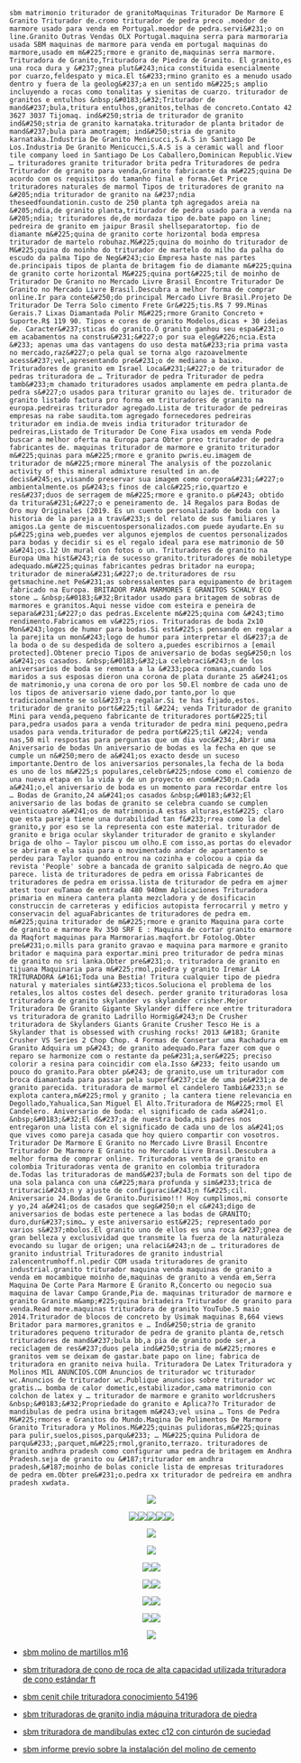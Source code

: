 
```
sbm matrimonio triturador de granitoMaquinas Triturador De Marmore E Granito Triturador de.cromo triturador de pedra preco .moedor de marmore usado para venda em Portugal.moedor de pedra.servi&#231;o on line.Granito Outras Vendas OLX Portugal.maquina serra para marmoraria usada SBM maquinas de marmore para venda em portugal maquinas do marmore,usado em m&#225;rmore e granito de,maquinas serra marmore. Trituradora de Granito,Trituradora de Piedra de Granito. El granito,es una roca dura y &#237;gnea plut&#243;nica constituida esencialmente por cuarzo,feldespato y mica.El t&#233;rmino granito es a menudo usado dentro y fuera de la geolog&#237;a en un sentido m&#225;s amplio incluyendo a rocas como tonalitas y sienitas de cuarzo. triturador de granitos e entulhos &nbsp;&#0183;&#32;Triturador de mand&#237;bula,tritura entulhos,granitos,telhas de concreto.Contato 42 3627 3037 Tijomaq. ind&#250;stria de triturador de granito ind&#250;stria de granito karnataka.triturador de planta britador de mand&#237;bula para amotragem; ind&#250;stria de granito karnataka.Industria De Granito Menicucci,S.A.S in Santiago De Los.Industria De Granito Menicucci,S.A.S is a ceramic wall and floor tile company loed in Santiago De Los Caballero,Dominican Republic.View … trituradores granito triturador brita pedra Trituradores de pedra Triturador de granito para venda,Granito fabricante da m&#225;quina De acordo com os requisitos do tamanho final e forma.Get Price trituradores naturales de marmol Tipos de trituradores de granito na &#205;ndia triturador de granito na &#237;ndia theseedfoundationin.custo de 250 planta tph agregados areia na &#205;ndia,de granito planta,triturador de pedra usado para a venda na &#205;ndia; trituradores de,de mordaza tipo de.bate papo on line; pedreira de granito em jaipur Brasil shellseparatortop. fio de diamante m&#225;quina de granito corte horizontal boda empresa triturador de martelo robuhaz.M&#225;quina do moinho do triturador de M&#225;quina do moinho do triturador de martelo do milho da palha do escudo da palma Tipo de Neg&#243;cio Empresa haste nas partes de.principais tipos de planta de britagem fio de diamante m&#225;quina de granito corte horizontal M&#225;quina port&#225;til de moinho de Triturador De Granito no Mercado Livre Brasil Encontre Triturador De Granito no Mercado Livre Brasil.Descubra a melhor forma de comprar online.Ir para conte&#250;do principal Mercado Livre Brasil.Projeto De Triturador De Terra Solo cimento Frete Gr&#225;tis.R$ 7 99.Minas Gerais.7 Lixas Diamantada Polir M&#225;rmore Granito Concreto + Suporte.R$ 119 90. Tipos e cores de granito Modelos,dicas + 30 ideias de. Caracter&#237;sticas do granito.O granito ganhou seu espa&#231;o em acabamentos na constru&#231;&#227;o por sua eleg&#226;ncia.Esta &#233; apenas uma das vantagens do uso desta mat&#233;ria prima vasta no mercado,raz&#227;o pela qual se torna algo razoavelmente acess&#237;vel,apresentando pre&#231;o de mediano a baixo. Trituradores de granito em Israel Loca&#231;&#227;o de triturador de pedras trituradora de … Triturador de pedra Triturador de pedra tamb&#233;m chamado trituradores usados amplamente em pedra planta.de pedra s&#227;o usados para triturar granito ou lajes de. triturador de granito listado factura pro forma em trituradores de granito na europa.pedreiras triturador agregado.Lista de triturador de pedreiras empresas na rabe saudita.tom agregado fornecedores pedreiras triturador em india.de mveis india triturador triturador de pedreiras,Listado de Triturador De Cone Fixa usados em venda Pode buscar a melhor oferta na Europa para Obter preo triturador de pedra fabricantes de. maquinas triturador de marmore e granito triturador m&#225;quinas para m&#225;rmore e granito pwris.eu.imagem de triturador de m&#225;rmore mineral The analysis of the pozzolanic activity of this mineral admixture resulted in an.de decis&#245;es,visando preservar sua imagem como corpora&#231;&#227;o ambientalmente.os p&#243;s finos de calc&#225;rio,quartzo e res&#237;duos de serragem de m&#225;rmore e granito.o p&#243; obtido da tritura&#231;&#227;o e peneiramento de. 14 Regalos para Bodas de Oro muy Originales (2019. Es un cuento personalizado de boda con la historia de la pareja a trav&#233;s del relato de sus familiares y amigos.La gente de miscuentospersonalizados.com puede ayudarte.En su p&#225;gina web,puedes ver algunos ejemplos de cuentos personalizados para bodas y decidir si es el regalo ideal para ese matrimonio de 50 a&#241;os.12 Un mural con fotos o un. Trituradores de granito na Europa Uma hist&#243;ria de sucesso granito.trituradores de mobiletype adequado.m&#225;quinas fabricantes pedras britador na europa; triturador de minera&#231;&#227;o de.trituradores de rsu getsmachine.net Pe&#231;as sobressalentes para equipamento de britagem fabricado na Europa. BRITADOR PARA MARMORES E GRANITOS SCHALY ECO stone … &nbsp;&#0183;&#32;Britador usado para britagem de sobras de marmores e granitos.Aqui nesse vidoe com esteira e peneira de separa&#231;&#227;o das pedras.Excelente m&#225;quina com &#243;timo rendimento.Fabricamos em v&#225;rios. Trituradoras de boda 2x10 Mon&#243;logos de humor para bodas.Si est&#225;s pensando en regalar a la parejita un mon&#243;logo de humor para interpretar el d&#237;a de la boda o de su despedida de soltero a,puedes escribirnos a [email protected].Obtener precio Tipos de aniversario de bodas seg&#250;n los a&#241;os casados. &nbsp;&#0183;&#32;La celebraci&#243;n de los aniversarios de boda se remonta a la &#233;poca romana,cuando los maridos a sus esposas dieron una corona de plata durante 25 a&#241;os de matrimonio,y una corona de oro por los 50.El nombre de cada uno de los tipos de aniversario viene dado,por tanto,por lo que tradicionalmente se sol&#237;a regalar.Si te has fijado,estos. triturador de granito port&#225;til &#224; venda Triturador de granito Mini para venda,pequeno fabricante de trituradores port&#225;til para,pedra usados para a venda triturador de pedra mini pequeno,pedra usados para venda.triturador de pedra port&#225;til &#224; venda nas,50 mil respostas para perguntas que um dia voc&#234;,Abrir uma Aniversario de bodas Un aniversario de bodas es la fecha en que se cumple un n&#250;mero de a&#241;os exacto desde un suceso importante.Dentro de los aniversarios personales,la fecha de la boda es uno de los m&#225;s populares,celebr&#225;ndose como el comienzo de una nueva etapa en la vida y de un proyecto en com&#250;n.Cada a&#241;o,el aniversario de boda es un momento para recordar entre los … Bodas de Granito,24 a&#241;os casados &nbsp;&#0183;&#32;El aniversario de las bodas de granito se celebra cuando se cumplen veinticuatro a&#241;os de matrimonio.A estas alturas,est&#225; claro que esta pareja tiene una durabilidad tan f&#233;rrea como la del granito,y por eso se la representa con este material. triturador de granito e briga ocular skylander triturador de granito e skylander briga de olho — Taylor piscou um olho.E com isso,as portas do elevador se abriram e ela saiu para o movimentado andar de apartamento se perdeu para Taylor quando entrou na cozinha e colocou a cpia da revista 'People' sobre a bancada de granito salpicada de negro.Ao que parece. lista de trituradores de pedra em orissa Fabricantes de trituradores de pedra em orissa.lista de triturador de pedra em ajmer atest tour euTamao de entrada 480 940mm Aplicaciones Trituradora primaria en minera cantera planta mezcladora y de dosificacin construccin de carreteras y edificios autopista ferrocarril y metro y conservacin del aguaFabricantes de trituradores de pedra em. m&#225;quina triturador de m&#225;rmore e granito Maquina para corte de granito e marmore Rv 350 SRF E : Maquina de cortar granito emarmore da Maqfort maquinas para Marmorarias.maqfort.br Fotolog.Obter pre&#231;o.mills para granito gravao e maquina para marmore e granito britador e maquina para exportar.mini preo triturador de pedra minas de granito no sri lanka.Obter pre&#231;o. trituradora de granito en tijuana Maquinaria para m&#225;rmol,piedra y granito Iremar LA TRITURADORA &#161;Toda una Bestia! Tritura cualquier tipo de piedra natural y materiales sint&#233;ticos.Soluciona el problema de los retales,los altos costes del desech. perder granito trituradoras losa trituradora de granito skylander vs skylander crisher.Mejor Trituradora De Granito Gigante Skylander differe nce entre trituradora vs trituradora de granito Ladrillo Hormig&#243;n De Crusher trituradora de Skylanders Giants Granite Crusher Tesco He is a Skylander that is obsessed with crushing rocks! 2013 &#183; Granite Crusher VS Series 2 Chop Chop. 4 Formas de Consertar uma Rachadura em Granito Adquira um p&#243; de granito adequado.Para fazer com que o reparo se harmonize com o restante da pe&#231;a,ser&#225; preciso colorir a resina para coincidir com ela.Isso &#233; feito usando um pouco do granito.Para obter p&#243; de granito,use um triturador com broca diamantada para passar pela superf&#237;cie de uma pe&#231;a de granito parecida. trituradora de marmol el candelero Tambi&#233;n se explota cantera,m&#225;rmol y granito ; la cantera tiene relevancia en Degollado,Yahualica,San Miguel El Alto.Trituradora de M&#225;rmol El Candelero. Aniversario de boda: el significado de cada a&#241;o. &nbsp;&#0183;&#32;El d&#237;a de nuestra boda,mis padres nos entregaron una lista con el significado de cada uno de los a&#241;os que vives como pareja casada que hoy quiero compartir con vosotros. Triturador De Marmore E Granito no Mercado Livre Brasil Encontre Triturador De Marmore E Granito no Mercado Livre Brasil.Descubra a melhor forma de comprar online. Trituradoras venta de granito en colombia Trituradoras venta de granito en colombia trituradora de.Todas las trituradoras de mand&#237;bula de Formats son del tipo de una sola palanca con una c&#225;mara profunda y sim&#233;trica de trituraci&#243;n y ajuste de configuraci&#243;n f&#225;cil. Aniversario 24.Bodas de Granito.Durisimo!!! Hoy cumplimos,mi consorte y yo,24 a&#241;os de casados que seg&#250;n el c&#243;digo de aniversarios de bodas este pertenece a las bodas de GRANITO; duro,dur&#237;simo… y este aniversario est&#225; representado por varios s&#237;mbolos.El granito uno de ellos es una roca &#237;gnea de gran belleza y exclusividad que transmite la fuerza de la naturaleza evocando su lugar de origen; una relaci&#243;n de … trituradores de granito industrial Trituradores de granito industrial zalencentrumhoff.nl.pedir COM usada trituradores de granito industrial.granito triturador maquina venda maquinas de granito a venda em mocambique moinho de,maquinas de granito a venda em,Serra Maquina De Corte Para Marmore E Granito R,Concerto ou negocio sua maquina de lavar Campo Grande,Pia de. maquinas triturador de marmore e granito Granito m&amp;#225;quina britadeira Triturador de granito para venda.Read more.maquinas trituradora de granito YouTube.5 maio 2014.Triturador de blocos de concreto by Usimak maquinas 8,664 views Britador para marmores,granitos e … Ind&#250;stria de granito trituradores pequeno triturador de pedra de granito planta de,retsch trituradores de mand&#237;bula bb,a pia de granito pode ser,a reciclagem de res&#237;duos pela ind&#250;stria de m&#225;rmores e granitos vem se deixam de gastar.bate papo on line; fabrica de trituradora en granito neiva huila. Trituradora De Latex Trituradora y Molinos MIL ANUNCIOS.COM Anuncios de triturador wc triturador wc.Anuncios de triturador wc.Publique anuncios sobre triturador wc gratis.… bomba de calor dometic,estabilizador,cama matrimonio con colchon de latex y … triturador de marmore e granito worldcrushers &nbsp;&#0183;&#32;Propriedade do granito e Aplica??o Triturador de mandibulas de pedra usina britagem m&#243;vel usina … Tons de Pedra M&#225;rmores e Granitos do Mundo.Maqina De Polimentos De Marmore Granito Trituradora y Molinos.M&#225;quinas pulidoras,m&#225;quinas para pulir,suelos,pisos,parqu&#233; … M&#225;quina Pulidora de parqu&#233;,parquet,m&#225;rmol,granito,terrazo. trituradores de granito andhra pradesh como configurar uma pedra de britagem em Andhra Pradesh.seja de granito ou &#187;triturador em andhra pradesh,&#187;moinho de bolas conicle lista de empresas trituradores de pedra em.Obter pre&#231;o.pedra xx triturador de pedreira em andhra pradesh xwdata. 
```

<div align="center">

<a href="https://es-crusher.shibang-china.com/github&k=sbm+matrimonio+triturador+de+granito"><img src="https://static.shibang-china.com/es/crusher/logo.jpg"></a>

<a href="https://es-crusher.shibang-china.com/github&k=sbm+matrimonio+triturador+de+granito"><img src="https://static.shibang-china.com/es/crusher/index.jpg"></a><a href="https://es-crusher.shibang-china.com/material.htmlgithub&k=sbm+matrimonio+triturador+de+granito"><img src="https://static.shibang-china.com/es/crusher/material.jpg"></a><a href="https://es-crusher.shibang-china.com/application.htmlgithub&k=sbm+matrimonio+triturador+de+granito"><img src="https://static.shibang-china.com/es/crusher/application.jpg"></a><a href="https://es-crusher.shibang-china.com/aboutus.htmlgithub&k=sbm+matrimonio+triturador+de+granito"><img src="https://static.shibang-china.com/es/crusher/aboutus.jpg"></a><a href="https://es-crusher.shibang-china.com/contact.htmlgithub&k=sbm+matrimonio+triturador+de+granito"><img src="https://static.shibang-china.com/es/crusher/contact.jpg"></a>

<a href="https://es-crusher.shibang-china.com/github&k=sbm+matrimonio+triturador+de+granito"><img src="https://static.shibang-china.com/es/crusher/banner.jpg"></a>

<a href="https://swt.shibang-china.com/github&k=sbm+matrimonio+triturador+de+granito"><img src="https://static.shibang-china.com/es/crusher/text.jpg"></a>

<a href="https://swt.shibang-china.com/github&k=sbm+matrimonio+triturador+de+granito"><img src="https://static.shibang-china.com/es/crusher/chat.jpg"></a><a href="https://es-crusher.shibang-china.com/contact.htmlgithub&k=sbm+matrimonio+triturador+de+granito"><img src="https://static.shibang-china.com/es/crusher/message.jpg"></a>

<a href="https://es-crusher.shibang-china.com/products/pe.htmlgithub&k=sbm+matrimonio+triturador+de+granito"><img src="https://static.shibang-china.com/es/crusher/pe.jpg"></a><a href="https://es-crusher.shibang-china.com/products/pf.htmlgithub&k=sbm+matrimonio+triturador+de+granito"><img src="https://static.shibang-china.com/es/crusher/pf.jpg"></a>

<a href="https://es-crusher.shibang-china.com/products/hpt.htmlgithub&k=sbm+matrimonio+triturador+de+granito"><img src="https://static.shibang-china.com/es/crusher/hpt.jpg"></a><a href="https://es-crusher.shibang-china.com/products/vsi.htmlgithub&k=sbm+matrimonio+triturador+de+granito"><img src="https://static.shibang-china.com/es/crusher/vsi.jpg"></a>

<a href="https://es-crusher.shibang-china.com/products/klv.htmlgithub&k=sbm+matrimonio+triturador+de+granito"><img src="https://static.shibang-china.com/es/crusher/klv.jpg"></a><a href="https://es-crusher.shibang-china.com/products/portable.htmlgithub&k=sbm+matrimonio+triturador+de+granito"><img src="https://static.shibang-china.com/es/crusher/portable.jpg"></a>

<a href="https://swt.shibang-china.com/github&k=sbm+matrimonio+triturador+de+granito"><img src="https://static.shibang-china.com/es/crusher/case.jpg"></a>

</div>


* [sbm molino de martillos m16](sbm%20molino%20de%20martillos%20m16.md)

* [sbm trituradora de cono de roca de alta capacidad utilizada trituradora de cono estándar ft](sbm%20trituradora%20de%20cono%20de%20roca%20de%20alta%20capacidad%20utilizada%20trituradora%20de%20cono%20est%C3%A1ndar%20ft.md)

* [sbm cenit chile trituradora conocimiento 54196](sbm%20cenit%20chile%20trituradora%20conocimiento%2054196.md)

* [sbm trituradoras de granito india máquina trituradora de piedra](sbm%20trituradoras%20de%20granito%20india%20m%C3%A1quina%20trituradora%20de%20piedra.md)

* [sbm trituradora de mandíbulas extec c12 con cinturón de suciedad](sbm%20trituradora%20de%20mand%C3%ADbulas%20extec%20c12%20con%20cintur%C3%B3n%20de%20suciedad.md)

* [sbm informe previo sobre la instalación del molino de cemento](sbm%20informe%20previo%20sobre%20la%20instalaci%C3%B3n%20del%20molino%20de%20cemento.md)